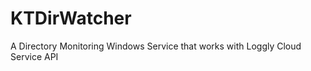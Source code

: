 KTDirWatcher
===============

A Directory Monitoring Windows Service that works with Loggly Cloud Service API